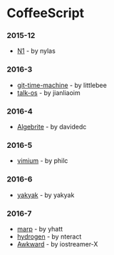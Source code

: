 # CoffeeScript


### 2015-12
- [N1](https://github.com/nylas/N1) - by nylas

### 2016-3
- [git-time-machine](https://github.com/littlebee/git-time-machine) - by littlebee
- [talk-os](https://github.com/jianliaoim/talk-os) - by jianliaoim

### 2016-4
- [Algebrite](https://github.com/davidedc/Algebrite) - by davidedc

### 2016-5
- [vimium](https://github.com/philc/vimium) - by philc

### 2016-6
- [yakyak](https://github.com/yakyak/yakyak) - by yakyak

### 2016-7
- [marp](https://github.com/yhatt/marp) - by yhatt
- [hydrogen](https://github.com/nteract/hydrogen) - by nteract
- [Awkward](https://github.com/iostreamer-X/Awkward) - by iostreamer-X
